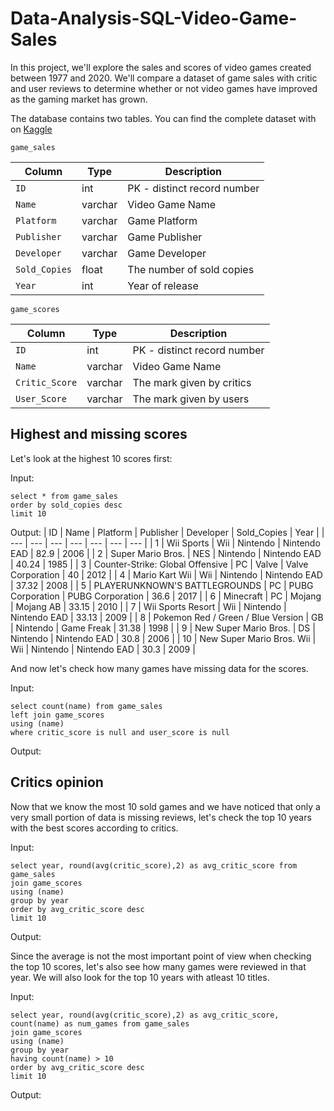 # Data-Analysis-SQL-Video-Game-Sales

In this project, we'll explore the sales and scores of video games created between 1977 and 2020. We'll compare a dataset of game sales with critic and user reviews to determine whether or not video games have improved as the gaming market has grown.

The database contains two tables. You can find the complete dataset with on [Kaggle](https://www.kaggle.com/datasets/holmjason2/videogamedata?resource=download)

`game_sales`

| Column | Type | Description |
| --- | --- | --- |
| `ID` | int | PK - distinct record number | 
| `Name` | varchar | Video Game Name |
| `Platform` | varchar | Game Platform |
| `Publisher` | varchar | Game Publisher |
| `Developer` | varchar | Game Developer |
| `Sold_Copies` | float | The number of sold copies |
| `Year` | int | Year of release |


`game_scores`

| Column | Type | Description |
| --- | --- | --- |
| `ID` | int | PK - distinct record number | 
| `Name` | varchar | Video Game Name |
| `Critic_Score` | varchar | The mark given by critics |
| `User_Score` | varchar | The mark given by users |

## Highest and missing scores

Let's look at the highest 10 scores first:

Input:
```
select * from game_sales 
order by sold_copies desc 
limit 10
```

Output:
| ID	| Name	| Platform	| Publisher	| Developer	| Sold_Copies	| Year |
| ---	| ---	| ---	| ---	| ---	| ---	| --- |
| 1	| Wii Sports	| Wii	| Nintendo	| Nintendo EAD	| 82.9	| 2006 |
| 2	| Super Mario Bros.	| NES	| Nintendo	| Nintendo EAD	| 40.24	| 1985 |
| 3	| Counter-Strike: Global Offensive	| PC	| Valve	| Valve Corporation	| 40	| 2012 |
| 4	| Mario Kart Wii	| Wii	| Nintendo	| Nintendo EAD	| 37.32	| 2008 |
| 5	| PLAYERUNKNOWN'S BATTLEGROUNDS	| PC	| PUBG Corporation	| PUBG Corporation	| 36.6	| 2017 |
| 6	| Minecraft	| PC	| Mojang	| Mojang AB	| 33.15	| 2010 |
| 7	| Wii Sports Resort	| Wii	| Nintendo	| Nintendo EAD	| 33.13	| 2009 |
| 8	| Pokemon Red / Green / Blue Version	| GB	| Nintendo	| Game Freak	| 31.38	| 1998 |
| 9	| New Super Mario Bros.	| DS	| Nintendo	| Nintendo EAD	| 30.8	| 2006 |
| 10 | New Super Mario Bros. Wii	| Wii	| Nintendo	| Nintendo EAD	| 30.3	| 2009 |




And now let's check how many games have missing data for the scores.

Input:
```
select count(name) from game_sales
left join game_scores
using (name)
where critic_score is null and user_score is null
```

Output:

## Critics opinion

Now that we know the most 10 sold games and we have noticed that only a very small portion of data is missing reviews, let's check the top 10 years with the best scores according to critics.

Input:
```
select year, round(avg(critic_score),2) as avg_critic_score from game_sales
join game_scores
using (name)
group by year
order by avg_critic_score desc
limit 10
```
Output:


Since the average is not the most important point of view when checking the top 10 scores, let's also see how many games were reviewed in that year. We will also look for the top 10 years with atleast 10 titles.

Input:
```
select year, round(avg(critic_score),2) as avg_critic_score, count(name) as num_games from game_sales
join game_scores
using (name)
group by year
having count(name) > 10
order by avg_critic_score desc
limit 10
```

Output:


